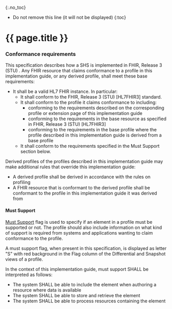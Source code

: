{:.no_toc}
<!-- TOC  the css styling for this is \pages\assets\css\project.css under 'markdown-toc'-->
* Do not remove this line (it will not be displayed)
{:toc}
# {{ page.title }}

### Conformance requirements
This specification describes how a SHS is implemented in FHIR, Release 3 (STU) . Any FHIR resource that claims conformance to a profile in this implementation guide, or any derived profile, shall meet these base requirements:
* It shall be a valid HL7 FHIR instance. In particular:
    * It shall conform to the FHIR, Release 3 (STU) [HL7FHIR3] standard.
    * It shall conform to the profile it claims conformance to including:
        * conforming to the requirements described on the corresponding profile or extension page of this implementation guide
        * conforming to the requirements in the base resource as specified in FHIR, Release 3 (STU) [HL7FHIR3]
        * conforming to the requirements in the base profile where the profile described in this implementation guide is derived from a base profile 
    * It shall conform to the requirements specified in the Must Support section below.

Derived profiles of the profiles described in this implementation guide may make additional rules that override this implementation guide:
* A derived profile shall be derived in accordance with the rules on profiling
* A FHIR resource that is conformant to the derived profile shall be conformant to the profile in this implementation guide it was derived from


#### Must Support
[Must Support](http://hl7.org/fhir/STU3/conformance-rules.html#mustSupport) flag is used to specify if an element in a profile must be supported or not. The profile should also include information on what kind of support is required from systems and applications wanting to claim conformance 
to the profile.

A must support flag, when present in this specification, is displayed as letter "S" with red background in the Flag column of the Differential and Snapshot views of a profile.

In the context of this implementation guide, must support SHALL be interpreted as follows: 

* The system SHALL be able to include the element when authoring a resource where data is available
* The system SHALL be able to store and retrieve the element
* The system SHALL be able to process resources containing the element


